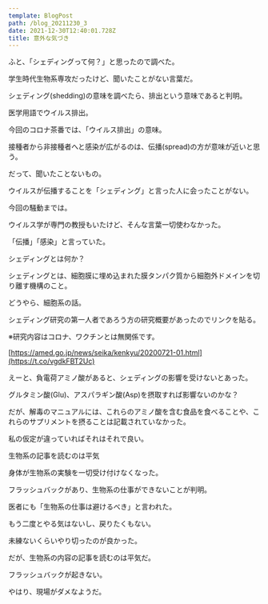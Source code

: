 ```yaml
---
template: BlogPost
path: /blog_20211230_3
date: 2021-12-30T12:40:01.728Z
title: 意外な気づき
---
```

ふと、「シェディングって何？」と思ったので調べた。

学生時代生物系専攻だったけど、聞いたことがない言葉だ。



シェディング(shedding)の意味を調べたら、排出という意味であると判明。

医学用語でウイルス排出。

今回のコロナ茶番では、「ウイルス排出」の意味。



接種者から非接種者へと感染が広がるのは、伝播(spread)の方が意味が近いと思う。

だって、聞いたことないもの。

ウイルスが伝播することを「シェディング」と言った人に会ったことがない。

今回の騒動までは。

ウイルス学が専門の教授もいたけど、そんな言葉一切使わなかった。

「伝播」「感染」と言っていた。



シェディングとは何か？



シェディングとは、細胞膜に埋め込まれた膜タンパク質から細胞外ドメインを切り離す機構のこと。

どうやら、細胞系の話。

シェディング研究の第一人者であろう方の研究概要があったのでリンクを貼る。

※研究内容はコロナ、ワクチンとは無関係です。

[https://amed.go.jp/news/seika/kenkyu/20200721-01.html](https://t.co/vgdkFBT2Uc)





えーと、負電荷アミノ酸があると、シェディングの影響を受けないとあった。

グルタミン酸(Glu)、アスパラギン酸(Asp)を摂取すれば影響ないのかな？

だが、解毒のマニュアルには、これらのアミノ酸を含む食品を食べることや、これらのサプリメントを摂ることは記載されていなかった。

私の仮定が違っていればそれはそれで良い。



生物系の記事を読むのは平気



身体が生物系の実験を一切受け付けなくなった。

フラッシュバックがあり、生物系の仕事ができないことが判明。

医者にも「生物系の仕事は避けるべき」と言われた。

もう二度とやる気はないし、戻りたくもない。

未練ないくらいやり切ったのが良かった。



だが、生物系の内容の記事を読むのは平気だ。

フラッシュバックが起きない。

やはり、現場がダメなようだ。
